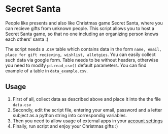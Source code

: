 # Secret Santa
People like presents and also like Christmas game Secret Santa, where you can recieve gifts from unknown people. This script allows you to host a Secret Santa game, so that no one including an organizing person knows each others' santa :)

The script needs a .csv table which contains data in the form `name, email, place for gift recieving, wishlist, alletgies`. You can easily collect such data via google form. Table needs to be without headers, otherwise you need to modify `pd.read_csv()` default parameters. You can find example of a table in `data_example.csv`.

## Usage
1. First of all, collect data as described above and place it into the the file `data.csv`
2. Secondly, edit the script file, entering your email, password and a letter subject as a python string into correspondig variables.
3. Then you need to allow usage of external apps in your [account settings](https://support.google.com/accounts/answer/6010255)
4. Finally, run script and enjoy your Christmas gifts :)
